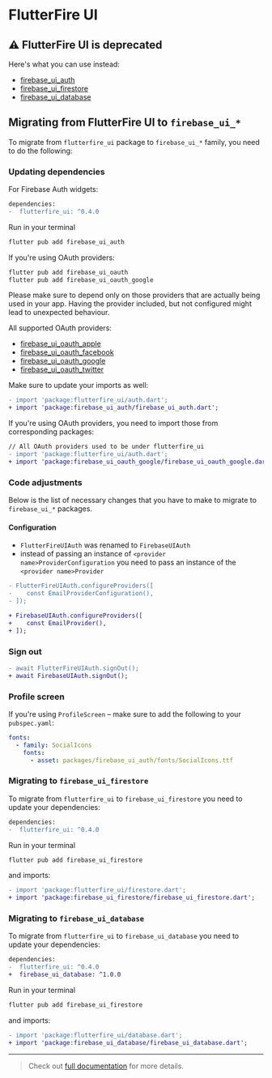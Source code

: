 # FlutterFire UI

## ⚠️ FlutterFire UI is deprecated

Here's what you can use instead:

- [firebase_ui_auth](https://pub.dev/packages/firebase_ui_auth)
- [firebase_ui_firestore](https://pub.dev/packages/firebase_ui_firestore)
- [firebase_ui_database](https://pub.dev/packages/firebase_ui_database)

## Migrating from FlutterFire UI to `firebase_ui_*`

To migrate from `flutterfire_ui` package to `firebase_ui_*` family, you need to do the following:

### Updating dependencies

For Firebase Auth widgets:

```diff
dependencies:
-  flutterfire_ui: ^0.4.0
```

Run in your terminal

```sh
flutter pub add firebase_ui_auth
```

If you're using OAuth providers:

```sh
flutter pub add firebase_ui_oauth
flutter pub add firebase_ui_oauth_google
```

Please make sure to depend only on those providers that are actually being used in your app. Having the provider included, but not configured might lead to unexpected behaviour.

All supported OAuth providers:

- [firebase_ui_oauth_apple](https://pub.dev/packages/firebase_ui_oauth_apple)
- [firebase_ui_oauth_facebook](https://pub.dev/packages/firebase_ui_oauth_facebook)
- [firebase_ui_oauth_google](https://pub.dev/packages/firebase_ui_oauth_google)
- [firebase_ui_oauth_twitter](https://pub.dev/packages/firebase_ui_oauth_twitter)

Make sure to update your imports as well:

```diff
- import 'package:flutterfire_ui/auth.dart';
+ import 'package:firebase_ui_auth/firebase_ui_auth.dart';
```

If you're using OAuth providers, you need to import those from corresponding packages:

```diff
// All OAuth providers used to be under flutterfire_ui
- import 'package:flutterfire_ui/auth.dart';
+ import 'package:firebase_ui_oauth_google/firebase_ui_oauth_google.dart';
```

### Code adjustments

Below is the list of necessary changes that you have to make to migrate to `firebase_ui_*` packages.

#### Configuration

- `FlutterFireUIAuth` was renamed to `FirebaseUIAuth`
- instead of passing an instance of `<provider name>ProviderConfiguration` you need to pass an instance of the `<provider name>Provider`

```diff
- FlutterFireUIAuth.configureProviders([
-    const EmailProviderConfiguration(),
- ]);

+ FirebaseUIAuth.configureProviders([
+    const EmailProvider(),
+ ]);
```

### Sign out

```diff
- await FlutterFireUIAuth.signOut();
+ await FirebaseUIAuth.signOut();
```

### Profile screen

If you're using `ProfileScreen` – make sure to add the following to your `pubspec.yaml`:

```yaml
fonts:
  - family: SocialIcons
    fonts:
      - asset: packages/firebase_ui_auth/fonts/SocialIcons.ttf
```

### Migrating to `firebase_ui_firestore`

To migrate from `flutterfire_ui` to `firebase_ui_firestore` you need to update your dependencies:

```diff
dependencies:
-  flutterfire_ui: ^0.4.0
```

Run in your terminal

```sh
flutter pub add firebase_ui_firestore
```

and imports:

```diff
- import 'package:flutterfire_ui/firestore.dart';
+ import 'package:firebase_ui_firestore/firebase_ui_firestore.dart';
```

### Migrating to `firebase_ui_database`

To migrate from `flutterfire_ui` to `firebase_ui_database` you need to update your dependencies:

```diff
dependencies:
-  flutterfire_ui: ^0.4.0
+  firebase_ui_database: ^1.0.0
```

Run in your terminal

```sh
flutter pub add firebase_ui_firestore
```

and imports:

```diff
- import 'package:flutterfire_ui/database.dart';
+ import 'package:firebase_ui_database/firebase_ui_database.dart';
```

---

> Check out [full documentation](https://github.com/firebase/flutterfire/tree/master/packages/firebase_ui_auth/doc) for more details.
